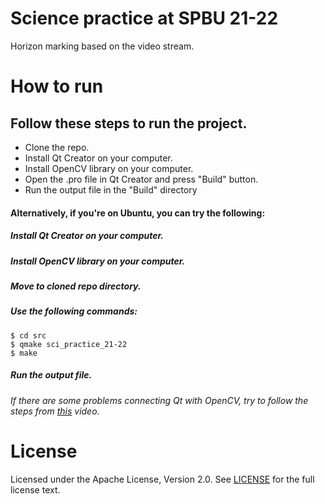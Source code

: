 # Science practice at SPBU 21-22
 Horizon marking based on the video stream.

# How to run
 ## Follow these steps to run the project.
 - Clone the repo.
 - Install Qt Creator on your computer.
 - Install OpenCV library on your computer.
 - Open the .pro file in Qt Creator and press "Build" button.
 - Run the output file in the "Build" directory

 #### Alternatively, if you're on Ubuntu, you can try the following:
 ##### Install Qt Creator on your computer.
 ##### Install OpenCV library on your computer.
 ##### Move to cloned repo directory.
 ##### Use the following commands:
  ```console
  $ cd src
  $ qmake sci_practice_21-22
  $ make
  ```
 ##### Run the output file.
 ###### If there are some problems connecting Qt with OpenCV, try to follow the steps from [this](https://www.youtube.com/watch?v=_PsxwpJnWD0&ab_channel=ComputerVisionLab) video.


# License
 Licensed under the Apache License, Version 2.0. See [LICENSE](LICENSE) for the full license text.
